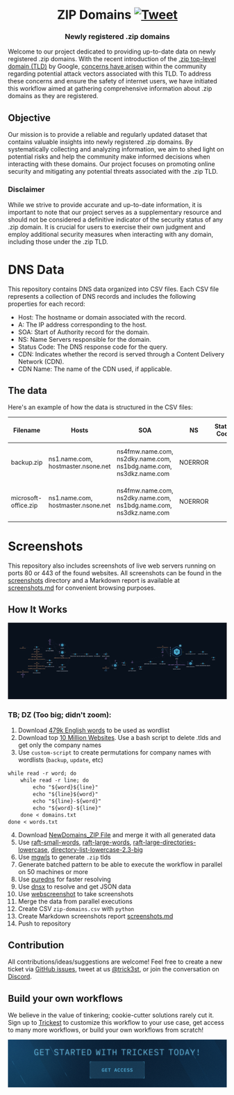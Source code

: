 <h1 align="center">ZIP Domains <a href="https://twitter.com/intent/tweet?text=Newly%20registered%20.zip%20domains%0Ahttps%3A%2F%2Fgithub.com%2Ftrickest%2Fzip"><img src="https://img.shields.io/badge/Tweet--lightgrey?logo=twitter&style=social" alt="Tweet" height="20"/></a></h1>
<h3 align="center">Newly registered .zip domains</h3>

Welcome to our project dedicated to providing up-to-date data on newly registered .zip domains. With the recent introduction of the [.zip top-level domain (TLD)](https://domains.google/tld/zip/) by Google, [concerns have arisen](https://medium.com/@bobbyrsec/the-dangers-of-googles-zip-tld-5e1e675e59a5) within the community regarding potential attack vectors associated with this TLD. To address these concerns and ensure the safety of internet users, we have initiated this workflow aimed at gathering comprehensive information about .zip domains as they are registered.


## Objective

Our mission is to provide a reliable and regularly updated dataset that contains valuable insights into newly registered .zip domains. By systematically collecting and analyzing information, we aim to shed light on potential risks and help the community make informed decisions when interacting with these domains. Our project focuses on promoting online security and mitigating any potential threats associated with the .zip TLD.

### Disclaimer

While we strive to provide accurate and up-to-date information, it is important to note that our project serves as a supplementary resource and should not be considered a definitive indicator of the security status of any .zip domain. It is crucial for users to exercise their own judgment and employ additional security measures when interacting with any domain, including those under the .zip TLD.

# DNS Data

This repository contains DNS data organized into CSV files. Each CSV file represents a collection of DNS records and includes the following properties for each record:

- Host: The hostname or domain associated with the record.
- A: The IP address corresponding to the host.
- SOA: Start of Authority record for the domain.
- NS: Name Servers responsible for the domain.
- Status Code: The DNS response code for the query.
- CDN: Indicates whether the record is served through a Content Delivery Network (CDN).
- CDN Name: The name of the CDN used, if applicable.

## The data

Here's an example of how the data is structured in the CSV files:


| Filename | Hosts                                          | SOA                            | NS                                                                 | Status Code | A                                                              | CDN | CDN Name | AAAA                          | MX | TXT | CNAME | CAA | PTR | Has Internal IPs | Internal IPs                                    |
|----------|------------------------------------------------|--------------------------------|--------------------------------------------------------------------|-------------|----------------------------------------------------------------|-----|----------|-------------------------------|----|-----|-------|-----|-----|------------------|------------------------------------------------|
| backup.zip  | ns1.name.com, hostmaster.nsone.net              | ns4fmw.name.com, ns2dky.name.com, ns1bdg.name.com, ns3dkz.name.com | NOERROR                                                            |             | 91.195.240.94, 163.114.216.17, 163.114.216.49, 163.114.217.17, 163.114.217.49 |     |          | 2a00:edc0:107::49              |    |     |       |     |     |                  |                                                  |
| microsoft-office.zip  | ns1.name.com, hostmaster.nsone.net              | ns4fmw.name.com, ns2dky.name.com, ns1bdg.name.com, ns3dkz.name.com | NOERROR                                                            |             | 91.195.240.94, 163.114.216.17, 163.114.216.49, 163.114.217.17, 163.114.217.49 |     |          | 2a00:edc0:107::49              |    |     |       |     |     |                  |                                                  |


# Screenshots

This repository also includes screenshots of live web servers running on ports 80 or 443 of the found websites. All screenshots can be found in the [screenshots](./screenshots/) directory and a Markdown report is available at [screenshots.md](./screenshots.md) for convenient browsing purposes.

## How It Works

![Trickest Workflow - SSL](images/zip.png "Trickest Workflow - zip")
### TB; DZ (Too big; didn't zoom):

1. Download [479k English words](https://github.com/dwyl/english-words) to be used as wordlist
2. Download top [10 Million Websites](https://www.domcop.com/top-10-million-websites). Use a bash script to delete .tlds and get only the company names
3. Use `custom-script` to create permutations for company names with wordlists (`backup`, `update`, etc)

```
while read -r word; do
    while read -r line; do
        echo "${word}${line}"
        echo "${line}${word}"
        echo "${line}-${word}"
        echo "${word}-${line}"
    done < domains.txt
done < words.txt
```
4. Download [NewDomains_ZIP File](https://raw.githubusercontent.com/CronUp/EnAnalisis/main/2023-05-15_NewDomains_ZIP) and merge it with all generated data
5. Use [raft-small-words](https://raw.githubusercontent.com/danielmiessler/SecLists/master/Discovery/Web-Content/raft-small-words.txt), [raft-large-words](https://raw.githubusercontent.com/danielmiessler/SecLists/master/Discovery/Web-Content/raft-large-words.txt), [raft-large-directories-lowercase](https://raw.githubusercontent.com/danielmiessler/SecLists/master/Discovery/Web-Content/raft-large-directories-lowercase.txt), [directory-list-lowercase-2.3-big](https://raw.githubusercontent.com/danielmiessler/SecLists/master/Discovery/Web-Content/directory-list-lowercase-2.3-big.txt)
6. Use [mgwls](https://github.com/trickest/mgwls) to generate `.zip` tlds
7. Generate batched pattern to be able to execute the workflow in parallel on 50 machines or more
8. Use [puredns](https://github.com/d3mondev/puredns) for faster resolving
9. Use [dnsx](https://github.com/projectdiscovery/dnsx) to resolve and get JSON data
10. Use [webscreenshot](https://github.com/maaaaz/webscreenshot) to take screenshots
11. Merge the data from parallel executions
12. Create CSV `zip-domains.csv`  with `python`
13. Create Markdown screenshots report [screenshots.md](./screenshots.md)
14. Push to repository

## Contribution
All contributions/ideas/suggestions are welcome! Feel free to create a new ticket via [GitHub issues](https://github.com/trickest/cloud/issues), tweet at us [@trick3st](https://twitter.com/trick3st), or join the conversation on [Discord](https://discord.gg/7HZmFYTGcQ).

## Build your own workflows
We believe in the value of tinkering; cookie-cutter solutions rarely cut it. Sign up to [Trickest](https://trickest.com) to customize this workflow to your use case, get access to many more workflows, or build your own workflows from scratch!

[<img src="images/banner.png" />](https://trickest-access.paperform.co/)